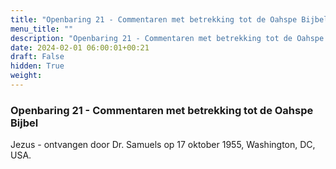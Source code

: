 ```yaml
---
title: "Openbaring 21 - Commentaren met betrekking tot de Oahspe Bijbel"
menu_title: ""
description: "Openbaring 21 - Commentaren met betrekking tot de Oahspe Bijbel"
date: 2024-02-01 06:00:01+00:21
draft: False
hidden: True
weight:
---
```

### Openbaring 21 - Commentaren met betrekking tot de Oahspe Bijbel

Jezus - ontvangen door Dr. Samuels op 17 oktober 1955, Washington, DC, USA.
